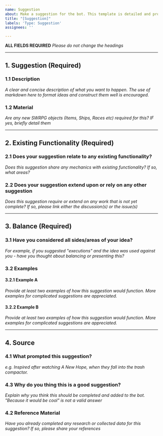 ```yaml
---
name: Suggestion
about: Make a suggestion for the bot. This template is detailed and prompts you for information that will help make a well formatted and well presented suggestion. Suggestions made in this way are well-respected and will be looked at sooner.
title: "[Suggestion]"
labels: 'Type: Suggestion'
assignees: ''

---
```

**ALL FIELDS REQUIRED** 
_Please do not change the headings_

---

## 1. Suggestion (Required)
### 1.1 Description
_A clear and concise description of what you want to happen._
_The use of markdown here to format ideas and construct them well is encouraged._

### 1.2 Material
_Are any new SWRPG objects (Items, Ships, Races etc) required for this? IF yes, briefly detail them_

---

## 2. Existing Functionality (Required)
### 2.1 Does your suggestion relate to any existing functionality?
_Does this suggestion share any mechanics with existing functionality? If so, what areas?_

### 2.2 Does your suggestion extend upon or rely on any other suggestion
_Does this suggestion require or extend on any work that is not yet complete? If so, please link either the discussion(s) or the issue(s)_

---

## 3. Balance (Required)
### 3.1 Have you considered all sides/areas of your idea?
_For example, if you suggested "executions" and the idea was used against you - have you thought about balancing or presenting this?_

### 3.2 Examples
#### 3.2.1 Example A
_Provide at least two examples of how this suggestion would function. More examples for complicated suggestions are appreciated._

#### 3.2.2 Example B
_Provide at least two examples of how this suggestion would function. More examples for complicated suggestions are appreciated._

---

## 4. Source
### 4.1 What prompted this suggestion?
_e.g. Inspired after watching A New Hope, when they fall into the trash compactor._ 

### 4.3 Why do you thing this is a good suggestion?
_Explain why you think this should be completed and added to the bot. "Because it would be cool" is not a valid answer_

### 4.2 Reference Material
_Have you already completed any research or collected data for this suggestion? If so, please share your references_
